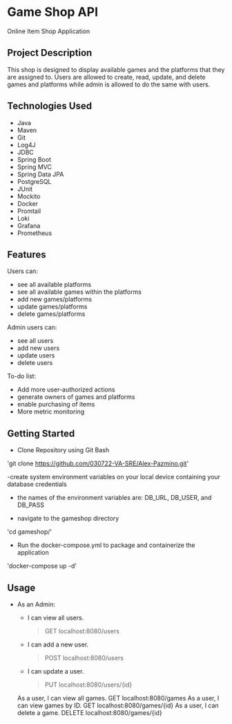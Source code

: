 # Game Shop API

Online Item Shop Application

## Project Description

This shop is designed to display available games and the platforms that they are assigned to. Users are allowed to create, read, update, and delete games and platforms while admin is allowed to do the same with users.

## Technologies Used

- Java
- Maven
- Git
- Log4J
- JDBC
- Spring Boot 
- Spring MVC
- Spring Data JPA
- PostgreSQL
- JUnit
- Mockito
- Docker
- Promtail
- Loki
- Grafana
- Prometheus

## Features

Users can: 
   - see all available platforms
   - see all available games within the platforms
   - add new games/platforms
   - update games/platforms
   - delete games/platforms

Admin users can: 

   - see all users
   - add new users
   - update users
   - delete users

To-do list:

- Add more user-authorized actions
- generate owners of games and platforms
- enable purchasing of items
- More metric monitoring 

## Getting Started
- Clone Repository using Git Bash

'git clone https://github.com/030722-VA-SRE/Alex-Pazmino.git'

-create system environment variables on your local device containing
 your database credentials
- the names of the environment variables are: DB_URL, DB_USER, and DB_PASS

- navigate to the gameshop directory

'cd gameshop/'

- Run the docker-compose.yml to package and containerize the application

'docker-compose up -d'

## Usage 
- As an Admin:
    * I can view all users.
       > GET localhost:8080/users
    * I can add a new user.
       > POST localhost:8080/users
    * I can update a user.
       > PUT localhost:8080/users/{id}
        
    As a user, I can view all games.
        GET localhost:8080/games
    As a user, I can view games by ID.
        GET localhost:8080/games/{id}
    As a user, I can delete a game.
        DELETE localhost:8080/games/{id}
